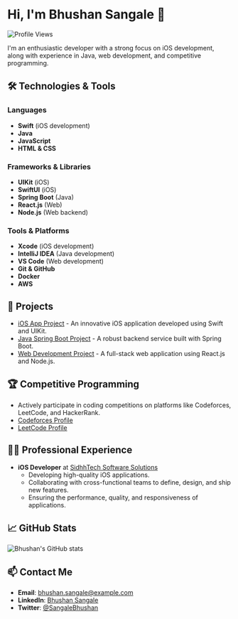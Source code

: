 # Hi, I'm Bhushan Sangale 👋

![Profile Views](https://komarev.com/ghpvc/?username=SangaleBhushan&color=green)

I'm an enthusiastic developer with a strong focus on iOS development, along with experience in Java, web development, and competitive programming.

## 🛠️ Technologies & Tools

### Languages
- **Swift** (iOS development)
- **Java**
- **JavaScript**
- **HTML & CSS**

### Frameworks & Libraries
- **UIKit** (iOS)
- **SwiftUI** (iOS)
- **Spring Boot** (Java)
- **React.js** (Web)
- **Node.js** (Web backend)

### Tools & Platforms
- **Xcode** (iOS development)
- **IntelliJ IDEA** (Java development)
- **VS Code** (Web development)
- **Git & GitHub**
- **Docker**
- **AWS**

## 🚀 Projects
- [iOS App Project](https://github.com/SangaleBhushan/ios-app-project) - An innovative iOS application developed using Swift and UIKit.
- [Java Spring Boot Project](https://github.com/SangaleBhushan/java-spring-boot-project) - A robust backend service built with Spring Boot.
- [Web Development Project](https://github.com/SangaleBhushan/web-development-project) - A full-stack web application using React.js and Node.js.

## 🏆 Competitive Programming
- Actively participate in coding competitions on platforms like Codeforces, LeetCode, and HackerRank.
- [Codeforces Profile](https://codeforces.com/profile/SangaleBhushan)
- [LeetCode Profile](https://leetcode.com/SangaleBhushan)

## 👨‍💼 Professional Experience
- **iOS Developer** at [SidhhTech Software Solutions](https://www.sidhhtech.com)
  - Developing high-quality iOS applications.
  - Collaborating with cross-functional teams to define, design, and ship new features.
  - Ensuring the performance, quality, and responsiveness of applications.

## 📈 GitHub Stats

![Bhushan's GitHub stats](https://github-readme-stats.vercel.app/api?username=SangaleBhushan&show_icons=true&theme=radical)

## 📫 Contact Me
- **Email**: [bhushan.sangale@example.com](mailto:bhushan.sangale@example.com)
- **LinkedIn**: [Bhushan Sangale](https://www.linkedin.com/in/bhushan-sangale)
- **Twitter**: [@SangaleBhushan](https://twitter.com/SangaleBhushan)
